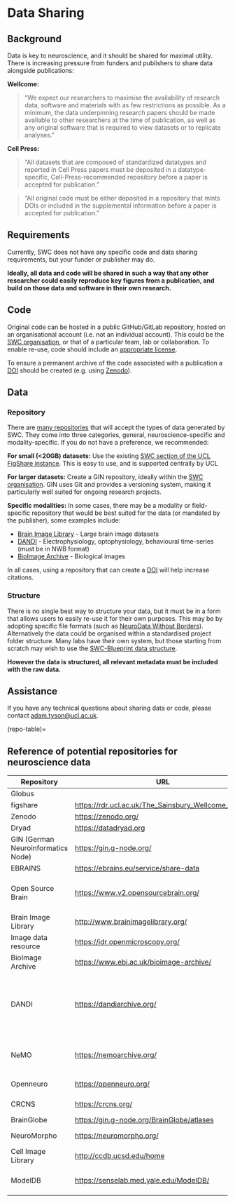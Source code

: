 # Data Sharing

## Background

Data is key to neuroscience, and it should be shared for maximal utility. There is increasing pressure from funders and publishers to share data alongside publications:

**Wellcome:**

> “We expect our researchers to maximise the availability of research data, software and materials with as few restrictions as possible. As a minimum, the data underpinning research papers should be made available to other researchers at the time of publication, as well as any original software that is required to view datasets or to replicate analyses.”

**Cell Press:**

> “All datasets that are composed of standardized datatypes and reported in Cell Press papers must be deposited in a datatype-specific, Cell-Press-recommended repository before a paper is accepted for publication.”

> “All original code must be either deposited in a repository that mints DOIs or included in the supplemental information before a paper is accepted for publication.”


## Requirements

Currently, SWC does not have any specific code and data sharing requirements, but your funder or publisher may do.

**Ideally, all data and code will be shared in such a way that any other researcher could easily reproduce key figures from a publication, and build on those data and software in their own research.**


## Code
Original code can be hosted in a public GitHub/GitLab repository, hosted on an organisational account (i.e. not an individual account). This could be the [SWC organisation](https://github.com/SainsburyWellcomeCentre), or that of a particular team, lab or collaboration. To enable re-use, code should include an [appropriate license](https://howto.neuroinformatics.dev/guides/Licensing.html).

To ensure a permanent archive of the code associated with a publication a [DOI](https://www.doi.org/) should be created (e.g. using [Zenodo](https://docs.github.com/en/repositories/archiving-a-github-repository/referencing-and-citing-content)).

## Data
### Repository
There are [many repositories](repo-table) that will accept the types of data generated by SWC. They come into three categories, general, neuroscience-specific and modality-specific.  If you do not have a preference, we recommended:

**For small (<20GB) datasets:**
Use the existing [SWC section of the UCL FigShare instance](https://rdr.ucl.ac.uk/The_Sainsbury_Wellcome_Centre). This is easy to use, and is supported centrally by UCL

**For larger datasets:**
Create a GIN repository, ideally within the [SWC organisation](https://gin.g-node.org/SainsburyWellcomeCentre). GIN uses Git and provides a versioning system, making it particularly well suited for ongoing research projects.

**Specific modalities:**
In some cases, there may be a modality or field-specific repository that would be best suited for the data (or mandated by the publisher), some examples include:
- [Brain Image Library](http://www.brainimagelibrary.org/) - Large brain image datasets
- [DANDI](https://dandiarchive.org/) - Electrophysiology, optophysiology, behavioural time-series (must be in NWB format)
- [BioImage Archive](https://www.ebi.ac.uk/bioimage-archive/) - Biological images

In all cases, using a repository that can create a [DOI](https://www.doi.org/) will help increase citations.

### Structure
There is no single best way to structure your data, but it must be in a form that allows users to easily re-use it for their own purposes. This may be by adopting specific file formats (such as [NeuroData Without Borders](https://www.nwb.org/)). Alternatively the data could be organised within a standardised project folder structure. Many labs have their own system, but those starting from scratch may wish to use the [SWC-Blueprint data structure](https://swc-blueprint.neuroinformatics.dev/).

**However the data is structured, all relevant metadata must be included with the raw data.**

## Assistance
If you have any technical questions about sharing data or code, please contact adam.tyson@ucl.ac.uk.

(repo-table)=
## Reference of potential repositories for neuroscience data
| Repository                         |URL                                                |Domain                                                                                               |
|------------------------------------|---------------------------------------------------|-----------------------------------------------------------------------------------------------------|
| Globus                             |                                                   |Anything                                                                                             |
| figshare                           |https://rdr.ucl.ac.uk/The_Sainsbury_Wellcome_Centre|Anything                                                                                             |
| Zenodo                             |https://zenodo.org/                                |Anything                                                                                             |
| Dryad                              |https://datadryad.org                              |Anything                                                                                             |
| GIN (German Neuroinformatics Node) |https://gin.g-node.org/                            |Neuroscience                                                                                         |
| EBRAINS                            |https://ebrains.eu/service/share-data              |Neuroscience                                                                                         |
| Open Source Brain                  |https://www.v2.opensourcebrain.org/                |Any neuroscience data (data must be hosted elsewhere)                                                |
| Brain Image Library                |http://www.brainimagelibrary.org/                  |Large brain image datasets                                                                           |
| Image data resource                |https://idr.openmicroscopy.org/                    |Reference image datasets                                                                             |
| BioImage Archive                   |https://www.ebi.ac.uk/bioimage-archive/            |Biological images                                                                                    |
| DANDI                              |https://dandiarchive.org/                          |Electrophysiology, optophysiology, behavioural time-series and images from immunostaining experiments|
| NeMO                               |https://nemoarchive.org/                           |Omic data from the BRAIN Initiative (& others)                                                       |
| Openneuro                          |https://openneuro.org/                             |BIDS-compliant MRI, PET, EEG etc                                                                     |
| CRCNS                              |https://crcns.org/                                 |Computational neuroscience                                                                           |
| BrainGlobe                         |https://gin.g-node.org/BrainGlobe/atlases          |Brain Atlases                                                                                        |
| NeuroMorpho                        |https://neuromorpho.org/                           |Neuronal morphologies                                                                                |
| Cell Image Library                 |http://ccdb.ucsd.edu/home                          |Cell images                                                                                          |
| ModelDB                            |https://senselab.med.yale.edu/ModelDB/             |Computational neuroscience models                                                                    |
